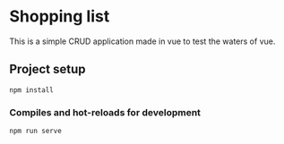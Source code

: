 # Shopping list

This is a simple CRUD application made in vue to test the waters of vue.

## Project setup
```
npm install
```

### Compiles and hot-reloads for development
```
npm run serve
```
